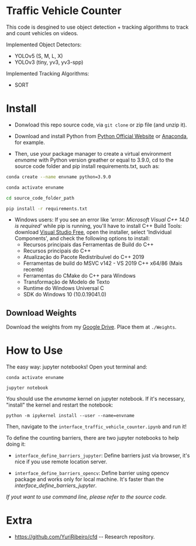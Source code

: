 # Traffic Vehicle Counter

This code is desgined to use object detection + tracking algorithms to track and count vehicles on videos.

Implemented Object Detectors:
- YOLOv5 (S, M, L, X)
- YOLOv3 (tiny, yv3, yv3-spp)

Implemented Tracking Algorithms:
- SORT


# Install
- Donwload this repo source code, via `git clone` or zip file (and unzip it).

- Download and install Python from [Python Official Website](https://www.python.org/) or [Anaconda](https://anaconda.org/), for example.

- Then, use your package manager to create a virtual environment *envname* with Python version greather or equal to 3.9.0, cd to the source code folder and pip install requirements.txt, such as:


```bash
conda create --name envname python=3.9.0

conda activate envname

cd source_code_folder_path

pip install -r requirements.txt
```

- Windows users: If you see an error like *'error: Microsoft Visual C++ 14.0 is required'* while pip is running, you'll have to install C++ Build Tools: download [Visual Studio Free](https://visualstudio.microsoft.com/downloads/), open the installer, select 'Individual Components', and check the following options to install:
  - Recursos principais das Ferramentas de Build do C++
  - Recursos principais do C++
  - Atualização do Pacote Redistribuível do C++ 2019
  - Ferramentas de build do MSVC v142 - VS 2019  C++ x64/86 (Mais recente)
  - Ferramentas do CMake do C++ para Windows
  - Transformação de Modelo de Texto
  - Runtime do Windows Universal C
  - SDK do Windows 10 (10.0.19041.0)


## Download Weights

Download the weights from my [Google Drive](https://drive.google.com/drive/folders/1UKGe3j5kFLnsjhHriimofuZX5dn3k3dY?usp=sharing).
Place them at `./Weights`.

# How to Use

The easy way: jupyter notebooks! Open yout terminal and:

```
conda activate envname

jupyter notebook
```

You should use the *envname* kernel on jupyter notebook. If it's necessary, "install" the kernel and restart the notebook:
```
python -m ipykernel install --user --name=envname
```

Then, navigate to the `interface_traffic_vehicle_counter.ipynb` and run it!

To define the counting barriers, there are two jupyter notebooks to help doing it: 

- `interface_define_barriers_jupyter`: Define barriers just via browser, it's nice if you use remote location server.

- `interface_define_barriers_opencv`: Define barrier using opencv package and works only for local machine. It's faster than the *interface_define_barriers_jupyter*.

*If yout want to use command line, please refer to the source code.*


# Extra
-  https://github.com/YuriRibeiro/cfd -- Research repository.

